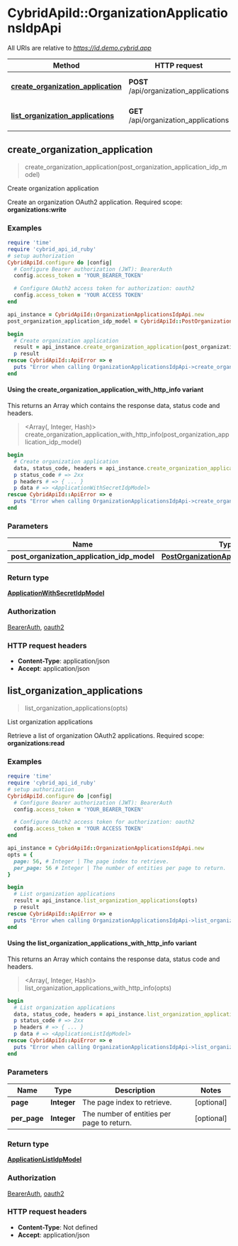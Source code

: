 # CybridApiId::OrganizationApplicationsIdpApi

All URIs are relative to *https://id.demo.cybrid.app*

| Method | HTTP request | Description |
| ------ | ------------ | ----------- |
| [**create_organization_application**](OrganizationApplicationsIdpApi.md#create_organization_application) | **POST** /api/organization_applications | Create organization application |
| [**list_organization_applications**](OrganizationApplicationsIdpApi.md#list_organization_applications) | **GET** /api/organization_applications | List organization applications |


## create_organization_application

> <ApplicationWithSecretIdpModel> create_organization_application(post_organization_application_idp_model)

Create organization application

Create an organization OAuth2 application.  Required scope: **organizations:write**

### Examples

```ruby
require 'time'
require 'cybrid_api_id_ruby'
# setup authorization
CybridApiId.configure do |config|
  # Configure Bearer authorization (JWT): BearerAuth
  config.access_token = 'YOUR_BEARER_TOKEN'

  # Configure OAuth2 access token for authorization: oauth2
  config.access_token = 'YOUR ACCESS TOKEN'
end

api_instance = CybridApiId::OrganizationApplicationsIdpApi.new
post_organization_application_idp_model = CybridApiId::PostOrganizationApplicationIdpModel.new({name: 'name_example'}) # PostOrganizationApplicationIdpModel | 

begin
  # Create organization application
  result = api_instance.create_organization_application(post_organization_application_idp_model)
  p result
rescue CybridApiId::ApiError => e
  puts "Error when calling OrganizationApplicationsIdpApi->create_organization_application: #{e}"
end
```

#### Using the create_organization_application_with_http_info variant

This returns an Array which contains the response data, status code and headers.

> <Array(<ApplicationWithSecretIdpModel>, Integer, Hash)> create_organization_application_with_http_info(post_organization_application_idp_model)

```ruby
begin
  # Create organization application
  data, status_code, headers = api_instance.create_organization_application_with_http_info(post_organization_application_idp_model)
  p status_code # => 2xx
  p headers # => { ... }
  p data # => <ApplicationWithSecretIdpModel>
rescue CybridApiId::ApiError => e
  puts "Error when calling OrganizationApplicationsIdpApi->create_organization_application_with_http_info: #{e}"
end
```

### Parameters

| Name | Type | Description | Notes |
| ---- | ---- | ----------- | ----- |
| **post_organization_application_idp_model** | [**PostOrganizationApplicationIdpModel**](PostOrganizationApplicationIdpModel.md) |  |  |

### Return type

[**ApplicationWithSecretIdpModel**](ApplicationWithSecretIdpModel.md)

### Authorization

[BearerAuth](../README.md#BearerAuth), [oauth2](../README.md#oauth2)

### HTTP request headers

- **Content-Type**: application/json
- **Accept**: application/json


## list_organization_applications

> <ApplicationListIdpModel> list_organization_applications(opts)

List organization applications

Retrieve a list of organization OAuth2 applications.  Required scope: **organizations:read**

### Examples

```ruby
require 'time'
require 'cybrid_api_id_ruby'
# setup authorization
CybridApiId.configure do |config|
  # Configure Bearer authorization (JWT): BearerAuth
  config.access_token = 'YOUR_BEARER_TOKEN'

  # Configure OAuth2 access token for authorization: oauth2
  config.access_token = 'YOUR ACCESS TOKEN'
end

api_instance = CybridApiId::OrganizationApplicationsIdpApi.new
opts = {
  page: 56, # Integer | The page index to retrieve.
  per_page: 56 # Integer | The number of entities per page to return.
}

begin
  # List organization applications
  result = api_instance.list_organization_applications(opts)
  p result
rescue CybridApiId::ApiError => e
  puts "Error when calling OrganizationApplicationsIdpApi->list_organization_applications: #{e}"
end
```

#### Using the list_organization_applications_with_http_info variant

This returns an Array which contains the response data, status code and headers.

> <Array(<ApplicationListIdpModel>, Integer, Hash)> list_organization_applications_with_http_info(opts)

```ruby
begin
  # List organization applications
  data, status_code, headers = api_instance.list_organization_applications_with_http_info(opts)
  p status_code # => 2xx
  p headers # => { ... }
  p data # => <ApplicationListIdpModel>
rescue CybridApiId::ApiError => e
  puts "Error when calling OrganizationApplicationsIdpApi->list_organization_applications_with_http_info: #{e}"
end
```

### Parameters

| Name | Type | Description | Notes |
| ---- | ---- | ----------- | ----- |
| **page** | **Integer** | The page index to retrieve. | [optional] |
| **per_page** | **Integer** | The number of entities per page to return. | [optional] |

### Return type

[**ApplicationListIdpModel**](ApplicationListIdpModel.md)

### Authorization

[BearerAuth](../README.md#BearerAuth), [oauth2](../README.md#oauth2)

### HTTP request headers

- **Content-Type**: Not defined
- **Accept**: application/json

